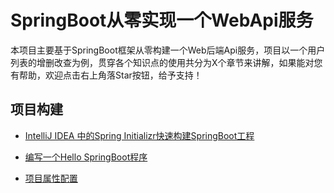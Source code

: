 # SpringBoot从零实现一个WebApi服务

本项目主要基于SpringBoot框架从零构建一个Web后端Api服务，项目以一个用户列表的增删改查为例，贯穿各个知识点的使用共分为X个章节来讲解，如果能对您有帮助，欢迎点击右上角落Star按钮，给予支持！

## 项目构建

* [IntelliJ IDEA 中的Spring Initializr快速构建SpringBoot工程](/chapter1/README.md#intellig编辑器创建)
* [编写一个Hello SpringBoot程序](/chapter1/README.md#编写一个hello-springboot-程序)

* [项目属性配置]()